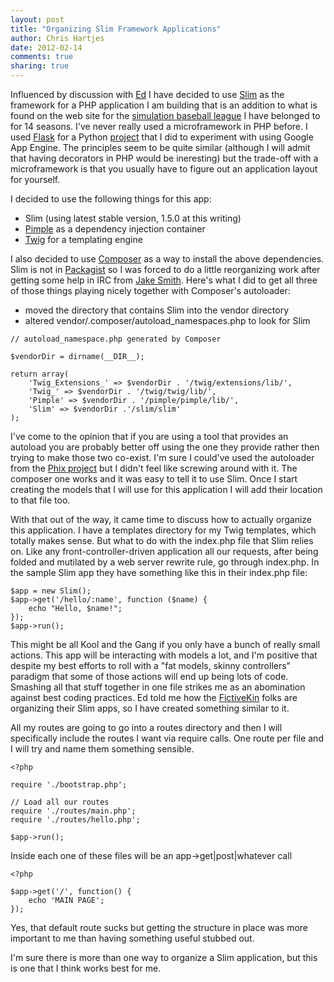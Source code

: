 ```yaml
---
layout: post
title: "Organizing Slim Framework Applications" 
author: Chris Hartjes
date: 2012-02-14
comments: true 
sharing: true 
---
```


Influenced by discussion with [Ed](https://twitter.com/funkatron) I have
decided to use [Slim](http://www.slimframework.com/) as the framework
for a PHP application I am building that is an addition to what is found
on the web site for the [simulation baseball league](http://www.ibl.org) I
have belonged to for 14 seasons. I've never really used a microframework
in PHP before. I used [Flask](http://flask.pocoo.org) for a Python
[project](https://github.com/chartjes/liesitoldmykids) that I did to experiment
with using Google App Engine. The principles seem to be quite similar 
(although I will admit that having decorators in PHP would be ineresting)
but the trade-off with a microframework is that you usually have to figure
out an application layout for yourself.

I decided to use the following things for this app:

* Slim (using latest stable version, 1.5.0 at this writing)
* [Pimple](http://pimple.sensiolabs.org) as a dependency injection container
* [Twig](http://twig.sensiolabs.org) for a templating engine

I also decided to use [Composer](http://packagist.org/about-composer) as a way
to install the above dependencies. Slim is not in [Packagist](http://packagist.org)
so I was forced to do a little reorganizing work after getting some help in
IRC from [Jake Smith](https://twitter.com/jakefolio). Here's what I did to get
all three of those things playing nicely together with Composer's autoloader:

* moved the directory that contains Slim into the vendor directory
* altered vendor/.composer/autoload\_namespaces.php to look for Slim

~~~
// autoload_namespace.php generated by Composer

$vendorDir = dirname(__DIR__);

return array(
    'Twig_Extensions_' => $vendorDir . '/twig/extensions/lib/',
    'Twig_' => $vendorDir . '/twig/twig/lib/',
    'Pimple' => $vendorDir . '/pimple/pimple/lib/',
    'Slim' => $vendorDir .'/slim/slim'
);
~~~

I've come to the opinion that if you are using a tool that provides an autoload
you are probably better off using the one they provide rather then trying to make
those two co-exist. I'm sure I could've used the autoloader from the [Phix project](http://phix-project.org)
but I didn't feel like screwing around with it. The composer one works and it was
easy to tell it to use Slim. Once I start creating the models that I will use for 
this application I will add their location to that file too.

With that out of the way, it came time to discuss how to actually organize this
application. I have a templates directory for my Twig templates, which totally
makes sense. But what to do with the index.php file that Slim relies on. Like
any front-controller-driven application all our requests, after being folded
and mutilated by a web server rewrite rule, go through index.php. In the sample
Slim app they have something like this in their index.php file:

~~~
$app = new Slim();
$app->get('/hello/:name', function ($name) {
    echo "Hello, $name!";
});
$app->run();
~~~

This might be all Kool and the Gang if you only have a bunch of really small 
actions. This app will be interacting with models a lot, and I'm positive that
despite my best efforts to roll with a "fat models, skinny controllers" paradigm
that some of those actions will end up being lots of code. Smashing all that stuff
together in one file strikes me as an abomination against best coding practices.
Ed told me how the [FictiveKin](http://fictivekin.com/) folks are organizing their
Slim apps, so I have created something similar to it.

All my routes are going to go into a routes directory and then I will
specifically include the routes I want via require calls. One route per file and
I will try and name them something sensible.

~~~
<?php

require './bootstrap.php';

// Load all our routes
require './routes/main.php';
require './routes/hello.php';

$app->run();
~~~

Inside each one of these files will be an app->get|post|whatever call

~~~
<?php

$app->get('/', function() {
	echo 'MAIN PAGE';
});
~~~

Yes, that default route sucks but getting the structure in place was more 
important to me than having something useful stubbed out.

I'm sure there is more than one way to organize a Slim application, but this
is one that I think works best for me. 
